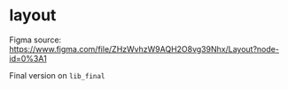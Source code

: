 # layout

Figma source: https://www.figma.com/file/ZHzWvhzW9AQH2O8vg39Nhx/Layout?node-id=0%3A1

Final version on `lib_final`
